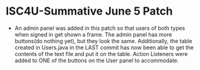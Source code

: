 # ISC4U-Summative June 5 Patch

* An admin panel was added in this patch so that users of both types when signed in get shown a frame. The admin panel has more buttons(do nothing yet), but they look the same. Additionally, the table created in Users.java in the LAST commit has now been able to get the contents of the text file and put it on the table. Action Listeners were added to ONE of the buttons on the User panel to accommodate.

